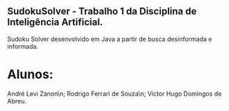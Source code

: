 ## SudokuSolver - Trabalho 1 da Disciplina de Inteligência Artificial.

Sudoku Solver desenvolvido em Java a partir de busca desinformada e informada.

# Alunos:
André Levi Zanon\n;
Rodrigo Ferrari de Souza\n;
Victor Hugo Domingos de Abreu.
